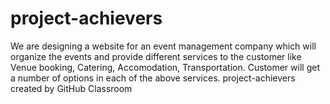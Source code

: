 # project-achievers
We are designing a website for an event management company which will organize the events and provide different 
services to the customer like Venue booking, Catering, Accomodation, Transportation. Customer will get a number
of options in each of the above services.
project-achievers created by GitHub Classroom
